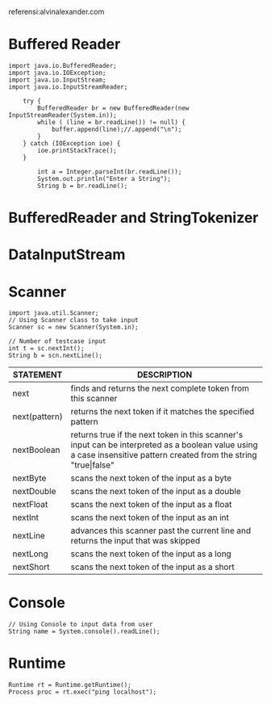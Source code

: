 referensi:alvinalexander.com

# Buffered Reader
```
import java.io.BufferedReader;
import java.io.IOException;
import java.io.InputStream;
import java.io.InputStreamReader;

    try {
        BufferedReader br = new BufferedReader(new InputStreamReader(System.in));
        while ( (line = br.readLine()) != null) {
            buffer.append(line);//.append("\n");
        }
    } catch (IOException ioe) {
        ioe.printStackTrace();  
    }
    
        int a = Integer.parseInt(br.readLine()); 
        System.out.println("Enter a String"); 
        String b = br.readLine();
```

# BufferedReader and StringTokenizer

# DataInputStream

# Scanner
```
import java.util.Scanner;
// Using Scanner class to take input 
Scanner sc = new Scanner(System.in); 

// Number of testcase input 
int t = sc.nextInt();
String b = scn.nextLine();
```
| STATEMENT     | DESCRIPTION                                                                              | 
|---------------|------------------------------------------------------------------------------------------| 
| next          | finds and returns the next complete token from this scanner                              | 
| next(pattern) | returns the next token if it matches the specified pattern                               | 
| nextBoolean   | returns true if the next token in this scanner's input can be interpreted as a boolean value using a case insensitive pattern created from the string "true\|false" | 
| nextByte      | scans the next token of the input as a byte                                              | 
| nextDouble    | scans the next token of the input as a double                                            | 
| nextFloat     | scans the next token of the input as a float                                             | 
| nextInt       | scans the next token of the input as an int                                              | 
| nextLine      | advances this scanner past the current line and returns the input that was skipped       | 
| nextLong      | scans the next token of the input as a long                                              | 
| nextShort     | scans the next token of the input as a short                                             | 


# Console
````
// Using Console to input data from user 
String name = System.console().readLine(); 
````

# Runtime
```
Runtime rt = Runtime.getRuntime();
Process proc = rt.exec("ping localhost");
```

